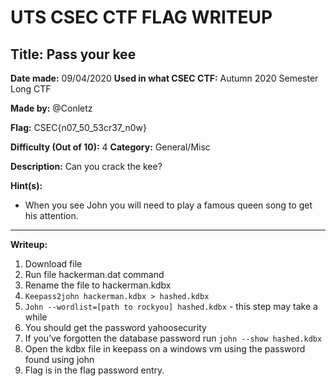 # UTS CSEC CTF FLAG WRITEUP
## __Title:__ Pass your kee
__Date made:__ 09/04/2020
__Used in what CSEC CTF:__ Autumn 2020 Semester Long CTF

__Made by:__ @Conletz

__Flag:__ CSEC{n07_50_53cr37_n0w}

__Difficulty (Out of 10):__ 4
__Category:__ General/Misc

__Description:__
Can you crack the kee?

__Hint(s):__
- When you see John you will need to play a famous queen song to get his attention.

***

__Writeup:__
1. Download file
2. Run file hackerman.dat command
3. Rename the file to hackerman.kdbx
4. `Keepass2john hackerman.kdbx > hashed.kdbx`
5. `John --wordlist=[path to rockyou] hashed.kdbx` - this step may take a while
6. You should get the password yahoosecurity
7. If you’ve forgotten the database password run `john --show hashed.kdbx`
8. Open the kdbx file in keepass on a windows vm using the password found using john
9. Flag is in the flag password entry.

